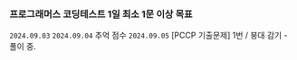 ### 프로그래머스 코딩테스트 1일 최소 1문 이상 목표

`2024.09.03`
`2024.09.04` 추억 점수
`2024.09.05` [PCCP 기출문제] 1번 / 붕대 감기 - 풀이 중.
